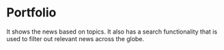 # Portfolio

It shows the news based on topics. It also has a search functionality that is used to filter out relevant news across the globe.
